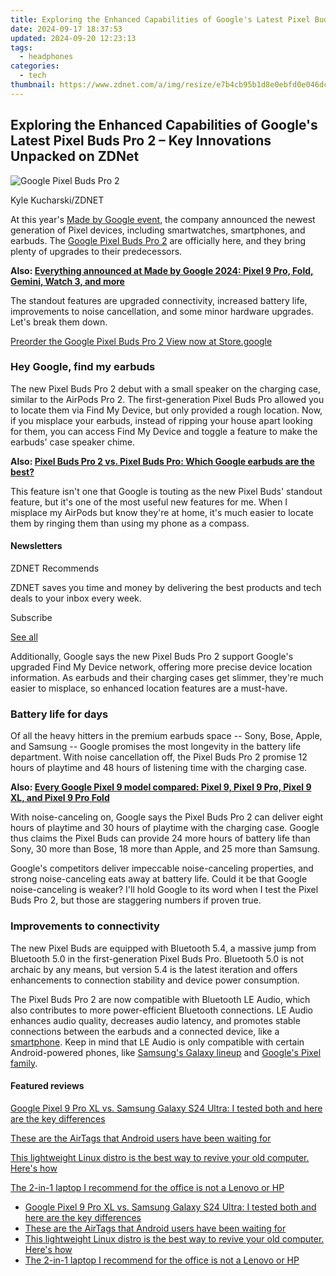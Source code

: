 ```yaml
---
title: Exploring the Enhanced Capabilities of Google's Latest Pixel Buds Pro 2 – Key Innovations Unpacked on ZDNet
date: 2024-09-17 18:37:53
updated: 2024-09-20 12:23:13
tags:
  - headphones
categories:
  - tech
thumbnail: https://www.zdnet.com/a/img/resize/e7b4cb95b1d8e0ebfd0e046dc65a891d0122fcdc/2024/08/07/48b3188d-87e9-4909-883e-f1a64785ec71/google-pixel-buds-pro-2-4.jpg?width=170&height=96&fit=crop&auto=webp
---
```


## Exploring the Enhanced Capabilities of Google's Latest Pixel Buds Pro 2 – Key Innovations Unpacked on ZDNet

![Google Pixel Buds Pro 2](https://www.zdnet.com/a/img/resize/240dcab414e535a330d0c67a14df46ff894ea882/2024/08/07/48b3188d-87e9-4909-883e-f1a64785ec71/google-pixel-buds-pro-2-4.jpg?auto=webp&width=1280)

Kyle Kucharski/ZDNET

At this year's [Made by Google event](https://www.zdnet.com/article/everything-to-expect-at-made-by-google-2024-pixel-9-pro-fold-gemini-watch-3-and-more/), the company announced the newest generation of Pixel devices, including smartwatches, smartphones, and earbuds. The [Google Pixel Buds Pro 2](https://www.anrdoezrs.net/links/9041660/type/dlg/sid/zd-%5F%5FCOM%5FCLICK%5FID%5F%5F-dtp/https://store.google.com/us/product/pixel%5Fbuds%5Fpro%5F2) are officially here, and they bring plenty of upgrades to their predecessors.

**Also: [Everything announced at Made by Google 2024: Pixel 9 Pro, Fold, Gemini, Watch 3, and more](https://www.zdnet.com/article/everything-to-expect-at-made-by-google-2024-pixel-9-pro-fold-gemini-watch-3-and-more)**

The standout features are upgraded connectivity, increased battery life, improvements to noise cancellation, and some minor hardware upgrades. Let's break them down.

[Preorder the Google Pixel Buds Pro 2 View now at Store.google](https://www.anrdoezrs.net/links/9041660/type/dlg/sid/zd-%5F%5FCOM%5FCLICK%5FID%5F%5F-dtp/https://store.google.com/us/product/pixel%5Fbuds%5Fpro%5F2)

### Hey Google, find my earbuds

The new Pixel Buds Pro 2 debut with a small speaker on the charging case, similar to the AirPods Pro 2\. The first-generation Pixel Buds Pro allowed you to locate them via Find My Device, but only provided a rough location. Now, if you misplace your earbuds, instead of ripping your house apart looking for them, you can access Find My Device and toggle a feature to make the earbuds' case speaker chime.

**Also: [Pixel Buds Pro 2 vs. Pixel Buds Pro: Which Google earbuds are the best?](https://www.zdnet.com/article/pixel-buds-pro-2-vs-pixel-buds-pro-which-google-earbuds-are-the-best/)**

This feature isn't one that Google is touting as the new Pixel Buds' standout feature, but it's one of the most useful new features for me. When I misplace my AirPods but know they're at home, it's much easier to locate them by ringing them than using my phone as a compass.

#### Newsletters

ZDNET Recommends

ZDNET saves you time and money by delivering the best products and tech deals to your inbox every week.

 Subscribe

[See all](https://www.zdnet.com/newsletters/)

Additionally, Google says the new Pixel Buds Pro 2 support Google's upgraded Find My Device network, offering more precise device location information. As earbuds and their charging cases get slimmer, they're much easier to misplace, so enhanced location features are a must-have.

### Battery life for days

Of all the heavy hitters in the premium earbuds space -- Sony, Bose, Apple, and Samsung -- Google promises the most longevity in the battery life department. With noise cancellation off, the Pixel Buds Pro 2 promise 12 hours of playtime and 48 hours of listening time with the charging case.

**Also: [Every Google Pixel 9 model compared: Pixel 9, Pixel 9 Pro, Pixel 9 XL, and Pixel 9 Pro Fold](https://www.zdnet.com/article/every-google-pixel-9-model-compared-pixel-9-pixel-9-pro-pixel-9-xl-and-pixel-9-pro-fold/)**

With noise-canceling on, Google says the Pixel Buds Pro 2 can deliver eight hours of playtime and 30 hours of playtime with the charging case. Google thus claims the Pixel Buds can provide 24 more hours of battery life than Sony, 30 more than Bose, 18 more than Apple, and 25 more than Samsung.

Google's competitors deliver impeccable noise-canceling properties, and strong noise-canceling eats away at battery life. Could it be that Google noise-canceling is weaker? I'll hold Google to its word when I test the Pixel Buds Pro 2, but those are staggering numbers if proven true.

### Improvements to connectivity

The new Pixel Buds are equipped with Bluetooth 5.4, a massive jump from Bluetooth 5.0 in the first-generation Pixel Buds Pro. Bluetooth 5.0 is not archaic by any means, but version 5.4 is the latest iteration and offers enhancements to connection stability and device power consumption.

The Pixel Buds Pro 2 are now compatible with Bluetooth LE Audio, which also contributes to more power-efficient Bluetooth connections. LE Audio enhances audio quality, decreases audio latency, and promotes stable connections between the earbuds and a connected device, like a [smartphone](https://www.zdnet.com/article/best-phone/). Keep in mind that LE Audio is only compatible with certain Android-powered phones, like [Samsung's Galaxy lineup](https://www.zdnet.com/article/best-samsung-phone/) and [Google's Pixel family](https://www.zdnet.com/article/best-google-phone/).

#### Featured reviews

[Google Pixel 9 Pro XL vs. Samsung Galaxy S24 Ultra: I tested both and here are the key differences](https://www.zdnet.com/article/google-pixel-9-pro-xl-vs-samsung-galaxy-s24-ultra/ "Google Pixel 9 Pro XL vs. Samsung Galaxy S24 Ultra: I tested both and here are the key differences")

[These are the AirTags that Android users have been waiting for](https://www.zdnet.com/article/these-are-the-airtags-that-android-users-have-been-waiting-for/ "These are the AirTags that Android users have been waiting for")

[This lightweight Linux distro is the best way to revive your old computer. Here's how](https://www.zdnet.com/article/this-lightweight-linux-distro-is-the-best-way-to-revive-your-old-computer-heres-how/ "This lightweight Linux distro is the best way to revive your old computer. Here's how")

[The 2-in-1 laptop I recommend for the office is not a Lenovo or HP](https://www.zdnet.com/article/one-of-the-most-versatile-2-in-1-laptops-ive-tested-is-not-a-lenovo-or-hp/ "The 2-in-1 laptop I recommend for the office is not a Lenovo or HP")

* [Google Pixel 9 Pro XL vs. Samsung Galaxy S24 Ultra: I tested both and here are the key differences](https://www.zdnet.com/article/google-pixel-9-pro-xl-vs-samsung-galaxy-s24-ultra/ "Google Pixel 9 Pro XL vs. Samsung Galaxy S24 Ultra: I tested both and here are the key differences")
* [These are the AirTags that Android users have been waiting for](https://www.zdnet.com/article/these-are-the-airtags-that-android-users-have-been-waiting-for/ "These are the AirTags that Android users have been waiting for")
* [This lightweight Linux distro is the best way to revive your old computer. Here's how](https://www.zdnet.com/article/this-lightweight-linux-distro-is-the-best-way-to-revive-your-old-computer-heres-how/ "This lightweight Linux distro is the best way to revive your old computer. Here's how")
* [The 2-in-1 laptop I recommend for the office is not a Lenovo or HP](https://www.zdnet.com/article/one-of-the-most-versatile-2-in-1-laptops-ive-tested-is-not-a-lenovo-or-hp/ "The 2-in-1 laptop I recommend for the office is not a Lenovo or HP")

<ins class="adsbygoogle"
     style="display:block"
     data-ad-format="autorelaxed"
     data-ad-client="ca-pub-7571918770474297"
     data-ad-slot="1223367746"></ins>



<ins class="adsbygoogle"
     style="display:block"
     data-ad-client="ca-pub-7571918770474297"
     data-ad-slot="8358498916"
     data-ad-format="auto"
     data-full-width-responsive="true"></ins>
